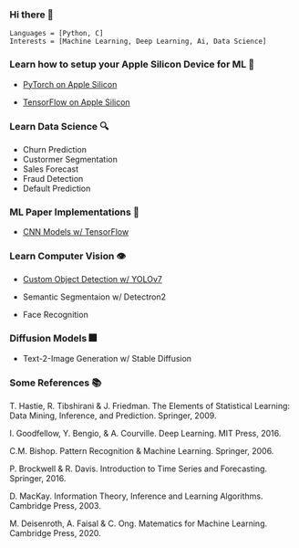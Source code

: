 ### Hi there 👋
```
Languages = [Python, C]
Interests = [Machine Learning, Deep Learning, Ai, Data Science]
```
### Learn how to setup your Apple Silicon Device for ML 🚀

- [PyTorch on Apple Silicon](https://github.com/phpfontana/pytorch-apple-silicon) 

- [TensorFlow on Apple Silicon](https://github.com/phpfontana/tensorflow-apple-silicon) 

### Learn Data Science 🔍
- Churn Prediction
- Custormer Segmentation
- Sales Forecast
- Fraud Detection
- Default Prediction

### ML Paper Implementations 🤖
- [CNN Models w/ TensorFlow](https://github.com/phpfontana/tensorflow-models)

### Learn Computer Vision 👁‍
- [Custom Object Detection w/ YOLOv7](https://github.com/phpfontana/custom-object-detection)

- Semantic Segmentaion w/ Detectron2

- Face Recognition

### Diffusion Models 🎆
- Text-2-Image Generation w/ Stable Diffusion 

### Some References 📚
T. Hastie, R. Tibshirani & J. Friedman. The Elements of Statistical Learning: Data Mining, Inference, and Prediction. Springer, 2009.

I. Goodfellow, Y. Bengio, & A. Courville. Deep Learning. MIT Press, 2016.

C.M. Bishop. Pattern Recognition & Machine Learning. Springer, 2006. 

P. Brockwell & R. Davis. Introduction to Time Series and Forecasting. Springer, 2016.

D. MacKay. Information Theory, Inference and Learning Algorithms. Cambridge Press, 2003.

M. Deisenroth, A. Faisal & C. Ong. Matematics for Machine Learning. Cambridge Press, 2020.

